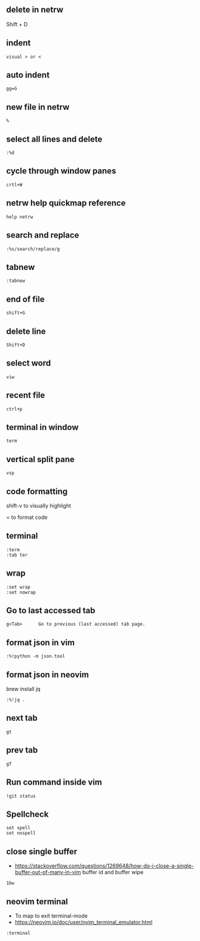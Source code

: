 ## delete in netrw
Shift + D

## indent
`visual > or <` 

## auto indent
`gg=G`

## new file in netrw
`%`

## select all lines and delete
`:%d`

## cycle through window panes
`crtl+W`

## netrw help quickmap reference
`help netrw`

## search and replace
`:%s/search/replace/g`

## tabnew
`:tabnew`

## end of file
`shift+G`

## delete line
`Shift+D`

## select word
`viw`

## recent file 
`ctrl+p`

## terminal in window
`term`

## vertical split pane
`vsp`

## code formatting
shift-v to visually highlight

= to format code

## terminal
```
:term
:tab ter
```

## wrap
```
:set wrap
:set nowrap
```

## Go to last accessed tab
```
g<Tab>		Go to previous (last accessed) tab page.
```

## format json in vim
```
:%!python -m json.tool
```

## format json in neovim
brew install jq
```
:%!jq .
```

## next tab
```
gt
```

## prev tab
```
gT
```

## Run command inside vim
```
!git status
```

## Spellcheck
```
set spell
set nospell
```

## close single buffer
- https://stackoverflow.com/questions/1269648/how-do-i-close-a-single-buffer-out-of-many-in-vim
buffer id and buffer wipe
```
1bw
```

## neovim terminal
- To map <Esc> to exit terminal-mode
- https://neovim.io/doc/user/nvim_terminal_emulator.html
```
:terminal
```
